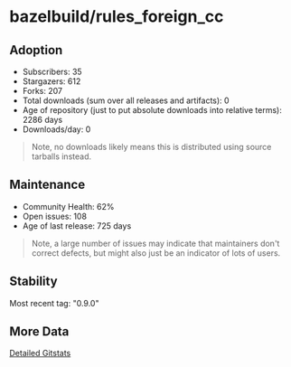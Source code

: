 # bazelbuild/rules_foreign_cc

## Adoption

- Subscribers: 35
- Stargazers: 612
- Forks: 207
- Total downloads (sum over all releases and artifacts): 0
- Age of repository (just to put absolute downloads into relative terms): 2286 days
- Downloads/day: 0

> Note, no downloads likely means this is distributed using source tarballs instead.

## Maintenance

- Community Health: 62%
- Open issues: 108
- Age of last release: 725 days

> Note, a large number of issues may indicate that maintainers don't correct defects, but might also
> just be an indicator of lots of users.

## Stability

Most recent tag: "0.9.0"

## More Data

[Detailed Gitstats](/bazel-catalog/gitstats/bazelbuild/rules_foreign_cc)

